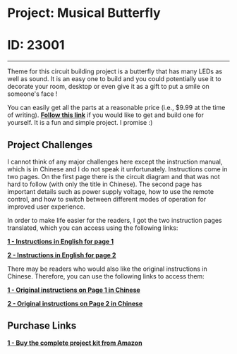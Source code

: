 # Project: Musical Butterfly

# ID: 23001
---
Theme for this circuit building project is a butterfly that has many LEDs as well as sound. It is an easy one to build and you could potentially use it to decorate your room, desktop or even give it as a gift to put a smile on someone's face !

You can easily get all the parts at a reasonable price (i.e., $9.99 at the time of writing). **[Follow this link][1]** if you would like to get and build one for yourself. It is a fun and simple project. I promise :)


Project Challenges
---
I cannot think of any major challenges here except the instruction manual, which is in Chinese and I do not speak it unfortunately. Instructions come in two pages. On the first page there is the circuit diagram and that was not hard to follow (with only the title in Chinese). The second page has important details such as power supply voltage, how to use the remote control, and how to switch between different modes of operation for improved user experience.

In order to make life easier for the readers, I got the two instruction pages translated, which you can access using the following links:

**[1 - Instructions in English for page 1][2]**

**[2 - Instructions in English for page 2][3]**

There may be readers who would also like the original instructions in Chinese. Therefore, you can use the following links to access them:

**[1 - Original instructions on Page 1 in Chinese][4]**

**[2 - Original instructions on Page 2 in Chinese][5]**

Purchase Links
---
**[1 - Buy the complete project kit from Amazon][1]**

[1]: https://amzn.to/3XwOpJJ
[2]: ./Instructions_in_English_page_1_of_2.jpg
[3]: ./Instructions_in_English_page_2_of_2.jpg
[4]: ./Original_instructions_page_1_of_2.jpg
[5]: ./Original_instructions_page_1_of_2.jpg